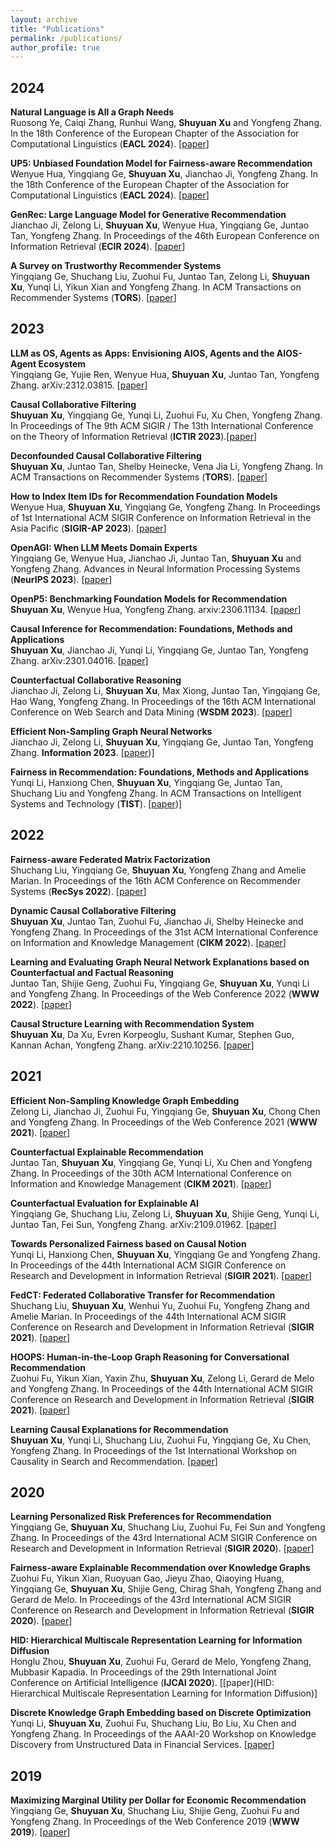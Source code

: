 ```yaml
---
layout: archive
title: "Publications"
permalink: /publications/
author_profile: true
---
```


2024
---

__Natural Language is All a Graph Needs__  
Ruosong Ye, Caiqi Zhang, Runhui Wang, __Shuyuan Xu__ and Yongfeng Zhang. In the 18th Conference of the European Chapter of the Association for Computational Linguistics (__EACL 2024__). [[paper](https://arxiv.org/abs/2308.07134)]

__UP5: Unbiased Foundation Model for Fairness-aware Recommendation__  
Wenyue Hua, Yingqiang Ge, __Shuyuan Xu__, Jianchao Ji, Yongfeng Zhang. In the 18th Conference of the European Chapter of the Association for Computational Linguistics (__EACL 2024__). [[paper](https://arxiv.org/abs/2305.12090)]

__GenRec: Large Language Model for Generative Recommendation__  
Jianchao Ji, Zelong Li, __Shuyuan Xu__, Wenyue Hua, Yingqiang Ge, Juntao Tan, Yongfeng Zhang. In Proceedings of the 46th European Conference on Information Retrieval (__ECIR 2024__). [[paper](https://arxiv.org/abs/2307.00457)]

__A Survey on Trustworthy Recommender Systems__  
Yingqiang Ge, Shuchang Liu, Zuohui Fu, Juntao Tan, Zelong Li, __Shuyuan Xu__, Yunqi Li, Yikun Xian and Yongfeng Zhang. In ACM Transactions on Recommender Systems (__TORS__). [[paper](https://arxiv.org/abs/2207.12515)] 

2023
---
__LLM as OS, Agents as Apps: Envisioning AIOS, Agents and the AIOS-Agent Ecosystem__  
Yingqiang Ge, Yujie Ren, Wenyue Hua, __Shuyuan Xu__, Juntao Tan, Yongfeng Zhang. arXiv:2312.03815. [[paper](https://arxiv.org/abs/2312.03815)]

__Causal Collaborative Filtering__  
__Shuyuan Xu__, Yingqiang Ge, Yunqi Li, Zuohui Fu, Xu Chen, Yongfeng Zhang. In Proceedings of The 9th ACM SIGIR / The 13th International Conference on the Theory of Information Retrieval (__ICTIR 2023__).[[paper](https://dl.acm.org/doi/abs/10.1145/3578337.3605122)] 

__Deconfounded Causal Collaborative Filtering__  
__Shuyuan Xu__, Juntao Tan, Shelby Heinecke, Vena Jia Li, Yongfeng Zhang. In ACM Transactions on Recommender Systems (__TORS__). [[paper](https://dl.acm.org/doi/10.1145/3606035)]

__How to Index Item IDs for Recommendation Foundation Models__  
Wenyue Hua, __Shuyuan Xu__, Yingqiang Ge, Yongfeng Zhang. In Proceedings of 1st International ACM SIGIR Conference on Information Retrieval in the Asia Pacific (__SIGIR-AP 2023__). [[paper](https://arxiv.org/abs/2305.06569v2)]

__OpenAGI: When LLM Meets Domain Experts__  
Yingqiang Ge, Wenyue Hua, Jianchao Ji, Juntao Tan, __Shuyuan Xu__ and Yongfeng Zhang. Advances in Neural Information Processing Systems (__NeurIPS 2023__). [[paper](https://arxiv.org/abs/2304.04370)]

__OpenP5: Benchmarking Foundation Models for Recommendation__  
__Shuyuan Xu__, Wenyue Hua, Yongfeng Zhang. arxiv:2306.11134. [[paper](https://arxiv.org/abs/2306.11134)]

__Causal Inference for Recommendation: Foundations, Methods and Applications__  
__Shuyuan Xu__, Jianchao Ji, Yunqi Li, Yingqiang Ge, Juntao Tan, Yongfeng Zhang. arXiv:2301.04016. [[paper](https://arxiv.org/abs/2301.04016)]

__Counterfactual Collaborative Reasoning__  
Jianchao Ji, Zelong Li, __Shuyuan Xu__, Max Xiong, Juntao Tan, Yingqiang Ge, Hao Wang, Yongfeng Zhang. In Proceedings of the 16th ACM International Conference on Web Search and Data Mining (__WSDM 2023__). [[paper](https://dl.acm.org/doi/abs/10.1145/3539597.3570464)]

__Efficient Non-Sampling Graph Neural Networks__   
Jianchao Ji, Zelong Li, __Shuyuan Xu__, Yingqiang Ge, Juntao Tan, Yongfeng Zhang. __Information 2023__. [[paper](https://www.mdpi.com/2078-2489/14/8/424))]

__Fairness in Recommendation: Foundations, Methods and Applications__  
Yunqi Li, Hanxiong Chen, __Shuyuan Xu__, Yingqiang Ge, Juntao Tan, Shuchang Liu and Yongfeng Zhang. In ACM Transactions on Intelligent Systems and Technology (__TIST__). [[paper](https://dl.acm.org/doi/abs/10.1145/3610302))]

2022
---
__Fairness-aware Federated Matrix Factorization__  
Shuchang Liu, Yingqiang Ge, __Shuyuan Xu__, Yongfeng Zhang and Amelie Marian. In Proceedings of the 16th ACM Conference on Recommender Systems (__RecSys 2022__). [[paper](https://dl.acm.org/doi/abs/10.1145/3523227.3546771)] 

__Dynamic Causal Collaborative Filtering__  
__Shuyuan Xu__, Juntao Tan, Zuohui Fu, Jianchao Ji, Shelby Heinecke and Yongfeng Zhang. In Proceedings of the 31st ACM International Conference on Information and Knowledge Management (__CIKM 2022__). [[paper](https://dl.acm.org/doi/abs/10.1145/3511808.3557300)]

__Learning and Evaluating Graph Neural Network Explanations based on Counterfactual and Factual Reasoning__  
Juntao Tan, Shijie Geng, Zuohui Fu, Yingqiang Ge, __Shuyuan Xu__, Yunqi Li and Yongfeng Zhang. In Proceedings of the Web Conference 2022 (__WWW 2022__). [[paper](https://dl.acm.org/doi/abs/10.1145/3485447.3511948)]

__Causal Structure Learning with Recommendation System__  
__Shuyuan Xu__, Da Xu, Evren Korpeoglu, Sushant Kumar, Stephen Guo, Kannan Achan, Yongfeng Zhang. arXiv:2210.10256. [[paper](https://arxiv.org/abs/2210.10256)] 

2021
---
__Efficient Non-Sampling Knowledge Graph Embedding__  
Zelong Li, Jianchao Ji, Zuohui Fu, Yingqiang Ge, __Shuyuan Xu__, Chong Chen and Yongfeng Zhang. In Proceedings of the Web Conference 2021 (__WWW 2021__). [[paper](https://dl.acm.org/doi/abs/10.1145/3442381.3449859)]

__Counterfactual Explainable Recommendation__  
Juntao Tan, __Shuyuan Xu__, Yingqiang Ge, Yunqi Li, Xu Chen and Yongfeng Zhang. In Proceedings of the 30th ACM International Conference on Information and Knowledge Management (__CIKM 2021__). [[paper](https://dl.acm.org/doi/abs/10.1145/3459637.3482420)]

__Counterfactual Evaluation for Explainable AI__  
Yingqiang Ge, Shuchang Liu, Zelong Li, __Shuyuan Xu__, Shijie Geng, Yunqi Li, Juntao Tan, Fei Sun, Yongfeng Zhang. arXiv:2109.01962. [[paper](https://arxiv.org/abs/2109.01962)]

__Towards Personalized Fairness based on Causal Notion__  
Yunqi Li, Hanxiong Chen, __Shuyuan Xu__, Yingqiang Ge and Yongfeng Zhang. In Proceedings of the 44th International ACM SIGIR Conference on Research and Development in Information Retrieval (__SIGIR 2021__). [[paper](https://dl.acm.org/doi/abs/10.1145/3404835.3462966)]

__FedCT: Federated Collaborative Transfer for Recommendation__  
Shuchang Liu, __Shuyuan Xu__, Wenhui Yu, Zuohui Fu, Yongfeng Zhang and Amelie Marian. In Proceedings of the 44th International ACM SIGIR Conference on Research and Development in Information Retrieval (__SIGIR 2021__). [[paper](https://dl.acm.org/doi/abs/10.1145/3404835.3462825)]

__HOOPS: Human-in-the-Loop Graph Reasoning for Conversational Recommendation__  
Zuohui Fu, Yikun Xian, Yaxin Zhu, __Shuyuan Xu__, Zelong Li, Gerard de Melo and Yongfeng Zhang. In Proceedings of the 44th International ACM SIGIR Conference on Research and Development in Information Retrieval (__SIGIR 2021__). [[paper](https://dl.acm.org/doi/abs/10.1145/3404835.3463247)]

__Learning Causal Explanations for Recommendation__  
__Shuyuan Xu__, Yunqi Li, Shuchang Liu, Zuohui Fu, Yingqiang Ge, Xu Chen, Yongfeng Zhang. In Proceedings of the 1st International Workshop on Causality in Search and Recommendation. [[paper](https://ceur-ws.org/Vol-2911/paper3.pdf)]

2020
---
__Learning Personalized Risk Preferences for Recommendation__  
Yingqiang Ge, __Shuyuan Xu__, Shuchang Liu, Zuohui Fu, Fei Sun and Yongfeng Zhang. In Proceedings of the 43rd International ACM SIGIR Conference on Research and Development in Information Retrieval (__SIGIR 2020__). [[paper](https://dl.acm.org/doi/abs/10.1145/3397271.3401056)]

__Fairness-aware Explainable Recommendation over Knowledge Graphs__  
Zuohui Fu, Yikun Xian, Ruoyuan Gao, Jieyu Zhao, Qiaoying Huang, Yingqiang Ge, __Shuyuan Xu__, Shijie Geng, Chirag Shah, Yongfeng Zhang and Gerard de Melo. In Proceedings of the 43rd International ACM SIGIR Conference on Research and Development in Information Retrieval (__SIGIR 2020__). [[paper](https://dl.acm.org/doi/abs/10.1145/3397271.3401051)]

__HID: Hierarchical Multiscale Representation Learning for Information Diffusion__  
Honglu Zhou, __Shuyuan Xu__, Zuohui Fu, Gerard de Melo, Yongfeng Zhang, Mubbasir Kapadia. In Proceedings of the 29th International Joint Conference on Artificial Intelligence (__IJCAI 2020__). [[paper](HID: Hierarchical Multiscale Representation Learning for Information Diffusion)]

__Discrete Knowledge Graph Embedding based on Discrete Optimization__  
Yunqi Li, __Shuyuan Xu__, Zuohui Fu, Shuchang Liu, Bo Liu, Xu Chen and Yongfeng Zhang. In Proceedings of the AAAI-20 Workshop on Knowledge Discovery from Unstructured Data in Financial Services. [[paper](https://arxiv.org/abs/2101.04817)]

2019
---
__Maximizing Marginal Utility per Dollar for Economic Recommendation__  
Yingqiang Ge, __Shuyuan Xu__, Shuchang Liu, Shijie Geng, Zuohui Fu and Yongfeng Zhang. In Proceedings of the Web Conference 2019 (__WWW 2019__). [[paper](https://dl.acm.org/doi/abs/10.1145/3308558.3313725)]
